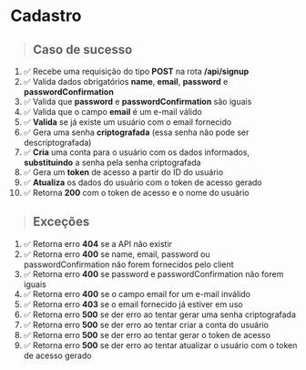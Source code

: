 # Cadastro

> ## Caso de sucesso
1. ✅ Recebe uma requisição do tipo **POST** na rota **/api/signup**
2. ✅ Valida dados obrigatórios **name**, **email**, **password** e **passwordConfirmation**
3. ✅ Valida que **password** e **passwordConfirmation** são iguais
4. ✅ Valida que o campo **email** é um e-mail válido
5. ✅ **Valida** se já existe um usuário com o email fornecido
6. ✅ Gera uma senha **criptografada** (essa senha não pode ser descriptografada)
7. ✅ **Cria** uma conta para o usuário com os dados informados, **substituindo** a senha pela senha criptografada
8. ✅ Gera um **token** de acesso a partir do ID do usuário
9. ✅ **Atualiza** os dados do usuário com o token de acesso gerado
10. ✅ Retorna **200** com o token de acesso e o nome do usuário

> ## Exceções
1. ✅ Retorna erro **404** se a API não existir
2. ✅ Retorna erro **400** se name, email, password ou passwordConfirmation não forem fornecidos pelo client
3. ✅ Retorna erro **400** se password e passwordConfirmation não forem iguais
4. ✅ Retorna erro **400** se o campo email for um e-mail inválido
5. ✅ Retorna erro **403** se o email fornecido já estiver em uso
6. ✅ Retorna erro **500** se der erro ao tentar gerar uma senha criptografada
7. ✅ Retorna erro **500** se der erro ao tentar criar a conta do usuário
8. ✅ Retorna erro **500** se der erro ao tentar gerar o token de acesso
9. ✅ Retorna erro **500** se der erro ao tentar atualizar o usuário com o token de acesso gerado